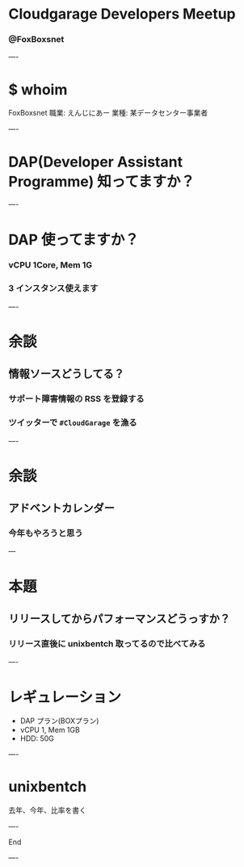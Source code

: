 # Cloudgarage Developers Meetup

### @FoxBoxsnet

—-

# $ whoim 

FoxBoxsnet
職業: えんじにあー
業種: 某データセンター事業者

—-

# DAP(Developer Assistant Programme) 知ってますか？

—-

# DAP 使ってますか？

### vCPU 1Core, Mem 1G
### 3 インスタンス使えます

—-

# 余談

## 情報ソースどうしてる？

### サポート障害情報の RSS を登録する
### ツイッターで `#CloudGarage` を漁る

—-

# 余談

## アドベントカレンダー

### 今年もやろうと思う

—

# 本題

## リリースしてからパフォーマンスどうっすか？

### リリース直後に unixbentch 取ってるので比べてみる

—-

# レギュレーション

* DAP プラン(BOXプラン)
* vCPU 1, Mem 1GB
* HDD: 50G

—-

# unixbentch

去年、今年、比率を書く

—-

End

—-
